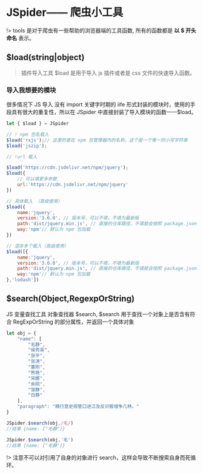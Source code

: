 # JSpider—— 爬虫小工具

!>    tools 是对于爬虫有一些帮助的浏览器端的工具函数, 所有的函数都是 **以 $ 开头命名** 表示。

## $load(string|object)

> 插件导入工具 $load 是用于导入 js 插件或者是 css 文件的快速导入函数。

### 导入我想要的模块

很多情况下 JS 导入 没有 import 关键字时期的 iife 形式封装的模块时，使用的手段具有很大的重复性，所以在 JSpider 中直接封装了导入模块的函数——$load。

```js
let { $load } = JSpider

// ! npm 包名载入
$load('rxjs');// 这里的是在 npm 包管理器内的名称，这个是一个唯一的小写字符串
$load('jszip');

// !url 载入

$load('https://cdn.jsdelivr.net/npm/jquery');
$load({
    // 可以填更多参数
    url:'https://cdn.jsdelivr.net/npm/jquery'
})

// 具体载入 （高级使用）
$load({
    name:'jquery', 
    version:'3.6.0', // 版本号，可以不填，不填为最新版
    path:'dist/jquery.min.js', // 直接的仓库路径，不填就会按照 package.json 中的路径进行读取，可能会错误
    way:'npm'// 默认为 npm 包加载
})

// 混杂多个载入（高级使用）
$load([{
    name:'jquery', 
    version:'3.6.0', // 版本号，可以不填，不填为最新版
    path:'dist/jquery.min.js', // 直接的仓库路径，不填就会按照 package.json 中的路径进行读取，可能会错误
    way:'npm'// 默认为 npm 包加载
},'lodash'])

```

## $search(Object,RegexpOrString)

JS 变量查找工具 对象查找器 $search,  \$search 用于查找一个对象上是否含有符合 RegExpOrString 的部分属性，并返回一个具体对象

```js
let obj = {
    "name": [
        "毛静",
        "侯秀英",
        "张平",
        "张涛",
        "董刚",
        "熊艳",
        "宋娜",
        "余刚",
        "邹静",
        "白静"
    ],
    "paragraph": "精行意史规管口进江及反识极增争几林。"
}

JSpider.$search(obj,/毛/) 
//结果 {name: ["毛静"]}

JSpider.$search(obj,'毛') 
//结果 {name: ["毛静"]}
```

!>  注意不可以对引用了自身的对象进行 search，这样会导致不断搜索自身而死循环。
